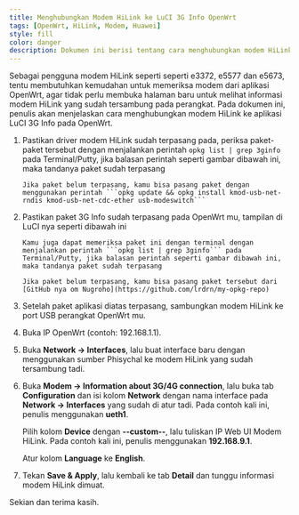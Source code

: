```yaml
---
title: Menghubungkan Modem HiLink ke LuCI 3G Info OpenWrt
tags: [OpenWrt, HiLink, Modem, Huawei]
style: fill
color: danger
description: Dokumen ini berisi tentang cara menghubungkan modem HiLink seperti e3372, e5577, e5673 ke aplikasi 3g info.
---
```


Sebagai pengguna modem HiLink seperti seperti e3372, e5577 dan e5673, tentu membutuhkan kemudahan untuk memeriksa modem dari aplikasi OpenWrt, agar tidak perlu membuka halaman baru untuk melihat informasi modem HiLink yang sudah tersambung pada perangkat. Pada dokumen ini, penulis akan menjelaskan cara menghubungkan modem HiLink ke aplikasi LuCI 3G Info pada OpenWrt.

1.	Pastikan driver modem HiLink sudah terpasang pada, periksa paket-paket tersebut dengan menjalankan perintah ```opkg list | grep 3ginfo``` pada Terminal/Putty, jika balasan perintah seperti gambar dibawah ini, maka tandanya paket sudah terpasang
	
		Jika paket belum terpasang, kamu bisa pasang paket dengan menggunakan perintah ```opkg update && opkg install kmod-usb-net-rndis kmod-usb-net-cdc-ether usb-modeswitch```
	
2.	Pastikan paket 3G Info sudah terpasang pada OpenWrt mu, tampilan di LuCI nya seperti dibawah ini
	
		Kamu juga dapat memeriksa paket ini dengan terminal dengan menjalankan perintah ```opkg list | grep 3ginfo``` pada Terminal/Putty, jika balasan perintah seperti gambar dibawah ini, maka tandanya paket sudah terpasang
	
		Jika paket belum terpasang, kamu bisa pasang paket tersebut dari [GitHub nya om Nugroho](https://github.com/lrdrn/my-opkg-repo)
	
3.	Setelah paket aplikasi diatas terpasang, sambungkan modem HiLink ke port USB perangkat OpenWrt mu.

4.	Buka IP OpenWrt (contoh: 192.168.1.1).

5.	Buka **Network -> Interfaces**, lalu buat interface baru dengan menggunakan sumber Phisychal ke modem HiLink yang sudah tersambung tadi.

6.	Buka **Modem -> Information about 3G/4G connection**, lalu buka tab **Configuration** dan isi kolom **Network** dengan nama interface pada **Network -> Interfaces** yang sudah di atur tadi. Pada contoh kali ini, penulis menggunakan **ueth1**.
	
	Pilih kolom **Device** dengan **--custom--**, lalu tuliskan IP Web UI Modem HiLink. Pada contoh kali ini, penulis menggunakan **192.168.9.1**.
	
	Atur kolom **Language** ke **English**.
	
7.	Tekan **Save & Apply**, lalu kembali ke tab **Detail** dan tunggu informasi modem HiLink dimuat.

Sekian dan terima kasih.
